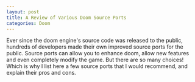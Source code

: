 ```yaml
---
layout: post
title: A Review of Various Doom Source Ports
categories: Doom
---
```

Ever since the doom engine's source code was released to the public, hundreds of developers made their own improved source ports for the public. Source ports can allow you to enhance doom, allow new features and even completely modify the game. But there are so many choices! Which is why I list here a few source ports that I would recommend, and explain their pros and cons.


<!--stackedit_data:
eyJoaXN0b3J5IjpbMTk1MTY1MzQ4Miw5NTQ0NDA5NzBdfQ==
-->